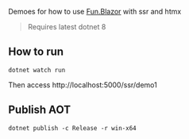 Demoes for how to use [Fun.Blazor](https://github.com/slaveOftime/Fun.Blazor) with ssr and htmx

> Requires latest dotnet 8

## How to run

    dotnet watch run

Then access http://localhost:5000/ssr/demo1

## Publish AOT

    dotnet publish -c Release -r win-x64
    